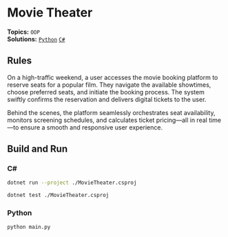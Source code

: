 # Movie Theater

**Topics:** `OOP`  
**Solutions:** [`Python`](../../src/python/oop/MovieTheater) [`C#`](../../src/csharp/oop/MovieTheater)  

## Rules

On a high-traffic weekend, a user accesses the movie booking platform to reserve seats for a popular film.
They navigate the available showtimes, choose preferred seats, and initiate the booking process. The system swiftly
confirms the reservation and delivers digital tickets to the user.  

Behind the scenes, the platform seamlessly orchestrates seat availability, monitors screening schedules, and calculates
ticket pricing—all in real time—to ensure a smooth and responsive user experience.

## Build and Run

### C#

``` bash
dotnet run --project ./MovieTheater.csproj
```

``` bash
dotnet test ./MovieTheater.csproj
```

### Python


``` bash
python main.py
```